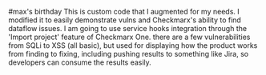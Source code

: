 #max's birthday
This is custom code that I augmented for my needs.  I modified it to
easily demonstrate vulns and Checkmarx's ability to find dataflow issues.  I am going to use service hooks integration
through the 'Import project' feature of Checkmarx One.
there are a few vulnerabilities from SQLi to XSS (all basic), but used for displaying how the product works from finding to fixing, including pushing results to something like Jira, so developers can consume the results easily.

